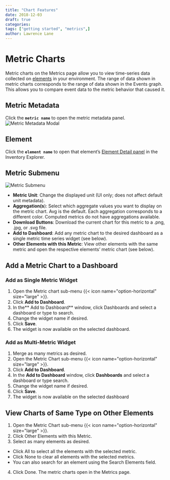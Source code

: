 ```yaml
---
title: "Chart Features"
date: 2018-12-03
draft: true
categories:
tags: ["getting started", "metrics",]
author: Lawrence Lane
---
```


# Metric Charts
Metric charts on the Metrics page allow you to view time-series data collected on [elements][2] in your environment. The range of data shown in metric charts corresponds to the range of data shown in the Events graph. This allows you to compare event data to the metric behavior that caused it.

## Metric Metadata
Click the **`metric name`** to open the metric metadata panel.
![Metric Metadata Modal](/images/metric-page/metric-metadata-modal.png)

## Element
Click the **`element name`** to open that element’s [Element Detail panel][3] in the Inventory Explorer.

## Metric Submenu
![Metric Submenu](/images/metric-page/metric-submenu.png)

 - **Metric Unit**: Change the displayed unit (UI only; does not affect default unit metadata).
 - **Aggregation(s**): Select which aggregate values you want to display on the metric chart. Avg is the default. Each aggregation corresponds to a different color. Computed metrics do not have aggregations available.
 - **Download Buttons**: Download the current chart for this metric to a .png, .jpg, or .svg file.
 - **Add to Dashboard**: Add any metric chart to the desired dashboard as a single metric time series widget (see below).
 - **Other Elements with this Metric**: View other elements with the same metric and open the respective elements’ metric chart (see below).

## Add a Metric Chart to a Dashboard

### Add as Single Metric Widget
1. Open the Metric chart sub-menu {{< icon name="option-horizontal" size="large" >}}.
2. Click **Add to Dashboard**.
3. In the** Add to Dashboard** window, click Dashboards and select a dashboard or type to search.
4. Change the widget name if desired.
5. Click **Save**.
6. The widget is now available on the selected dashboard.


### Add as Multi-Metric Widget
1. Merge as many metrics as desired.
2. Open the Metric Chart sub-menu {{< icon name="option-horizontal" size="large" >}}.
3. Click **Add to Dashboard**.
4. In the **Add to Dashboard** window, click **Dashboards** and select a dashboard or type search.
5. Change the widget name if desired.
6. Click **Save**.
7. The widget is now available on the selected dashboard


## View Charts of Same Type on Other Elements
1. Open the Metric Chart sub-menu {{< icon name="option-horizontal" size="large" >}}.
2. Click Other Elements with this Metric.
3. Select as many elements as desired.
 - Click All to select all the elements with the selected metric.
 - Click None to clear all elements with the selected metrics.
 - You can also search for an element using the Search Elements field.
4. Click Done. The metric charts open in the Metrics page.


[1]: adfafa
[2]: adfa
[3]: adfa
